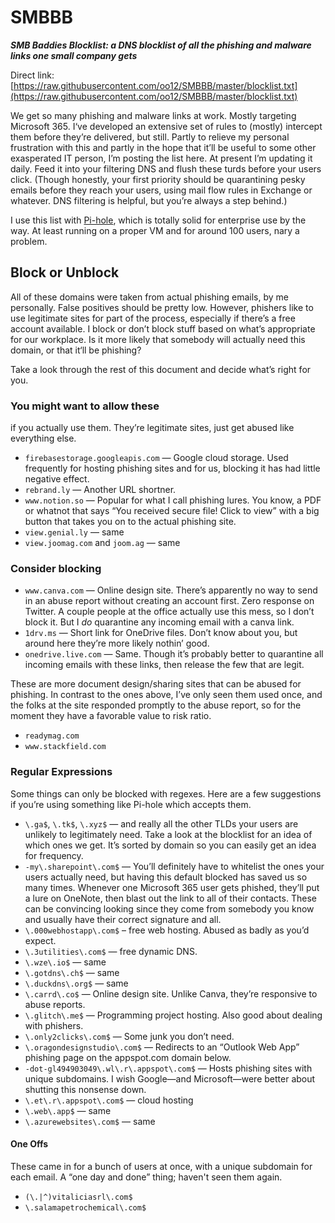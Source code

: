 # SMBBB
**_SMB Baddies Blocklist: a DNS blocklist of all the phishing and malware links one small company gets_**

Direct link: [https://raw.githubusercontent.com/oo12/SMBBB/master/blocklist.txt](https://raw.githubusercontent.com/oo12/SMBBB/master/blocklist.txt)

We get so many phishing and malware links at work. Mostly targeting Microsoft 365. I‘ve developed an extensive set of rules to (mostly) intercept them before they’re delivered, but still. Partly to relieve my personal frustration with this and partly in the hope that it’ll be useful to some other exasperated IT person, I’m posting the list here. At present I’m updating it daily. Feed it into your filtering DNS and flush these turds before your users click. (Though honestly, your first priority should be quarantining pesky emails before they reach your users, using mail flow rules in Exchange or whatever. DNS filtering is helpful, but you’re always a step behind.)

I use this list with [Pi-hole](https://pi-hole.net), which is totally solid for enterprise use by the way. At least running on a proper VM and for around 100 users, nary a problem.

## Block or Unblock

All of these domains were taken from actual phishing emails, by me personally. False positives should be pretty low. However, phishers like to use legitimate sites for part of the process, especially if there’s a free account available. I block or don’t block stuff based on what’s appropriate for our workplace. Is it more likely that somebody will actually need this domain, or that it‘ll be phishing?

Take a look through the rest of this document and decide what’s right for you.

### You might want to allow these

if you actually use them. They’re legitimate sites, just get abused like everything else.

* `firebasestorage.googleapis.com` — Google cloud storage. Used frequently for hosting phishing sites and for us, blocking it has had little negative effect.
* `rebrand.ly` — Another URL shortner.
* `www.notion.so` — Popular for what I call phishing lures. You know, a PDF or whatnot that says “You received secure file! Click to view” with a big button that takes you on to the actual phishing site.
* `view.genial.ly` — same
* `view.joomag.com` and `joom.ag` — same

### Consider blocking

* `www.canva.com` — Online design site. There’s apparently no way to send in an abuse report without creating an account first. Zero response on Twitter. A couple people at the office actually use this mess, so I don’t block it. But I *do* quarantine any incoming email with a canva link.
* `1drv.ms` — Short link for OneDrive files. Don’t know about you, but around here they’re more likely nothin’ good.
* `onedrive.live.com` — Same. Though it’s probably better to quarantine all incoming emails with these links, then release the few that are legit.

These are more document design/sharing sites that can be abused for phishing. In contrast to the ones above, I’ve only seen them used once, and the folks at the site responded promptly to the abuse report, so for the moment they have a favorable value to risk ratio.

* `readymag.com`
* `www.stackfield.com`

### Regular Expressions

Some things can only be blocked with regexes. Here are a few suggestions if you’re using something like Pi-hole which accepts them.

* `\.ga$`, `\.tk$`, `\.xyz$` — and really all the other TLDs your users are unlikely to legitimately need. Take a look at the blocklist for an idea of which ones we get. It’s sorted by domain so you can easily get an idea for frequency.
* `-my\.sharepoint\.com$` — You’ll definitely have to whitelist the ones your users actually need, but having this default blocked has saved us so many times. Whenever one Microsoft 365 user gets phished, they’ll put a lure on OneNote, then blast out the link to all of their contacts. These can be convincing looking since they come from somebody you know and usually have their correct signature and all.
* `\.000webhostapp\.com$` – free web hosting. Abused as badly as you’d expect.
* `\.3utilities\.com$` — free dynamic DNS.
* `\.wze\.io$` — same
* `\.gotdns\.ch$` — same
* `\.duckdns\.org$` — same
* `\.carrd\.co$` — Online design site. Unlike Canva, they’re responsive to abuse reports.
* `\.glitch\.me$` — Programming project hosting. Also good about dealing with phishers.
* `\.only2clicks\.com$` — Some junk you don’t need.
* `\.oragondesignstudio\.com$` — Redirects to an “Outlook Web App” phishing page on the appspot.com domain below.
* `-dot-gl494903049\.wl\.r\.appspot\.com$` — Hosts phishing sites with unique subdomains. I wish Google—and Microsoft—were better about shutting this nonsense down.
* `\.et\.r\.appspot\.com$` — cloud hosting
* `\.web\.app$` — same
* `\.azurewebsites\.com$` — same

#### One Offs

These came in for a bunch of users at once, with a unique subdomain for each email. A “one day and done” thing; haven't seen them again.

* `(\.|^)vitaliciasrl\.com$`
* `\.salamapetrochemical\.com$`
